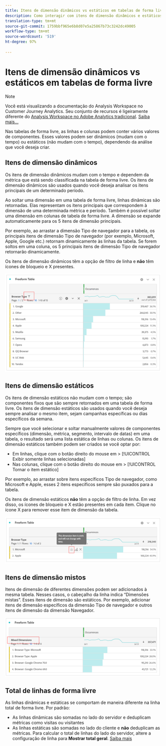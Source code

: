 ```yaml
---
title: Itens de dimensão dinâmicos vs estáticos em tabelas de forma livre
description: Como interagir com itens de dimensão dinâmicos e estáticos em tabelas.
translation-type: tm+mt
source-git-commit: 1759bbf965e6b8d07e5a25867b73c3242dc49005
workflow-type: tm+mt
source-wordcount: '519'
ht-degree: 97%

---
```



# Itens de dimensão dinâmicos vs estáticos em tabelas de forma livre

>[!NOTE]
>
>Você está visualizando a documentação do Analysis Workspace no Customer Journey Analytics. Seu conjunto de recursos é ligeiramente diferente do [Analysis Workspace no Adobe Analytics tradicional](https://docs.adobe.com/content/help/pt-BR/analytics/analyze/analysis-workspace/home.html). [Saiba mais...](/help/getting-started/cja-aa.md)

Nas tabelas de forma livre, as linhas e colunas podem conter vários valores de componentes. Esses valores podem ser dinâmicos (mudam com o tempo) ou estáticos (não mudam com o tempo), dependendo da análise que você deseja criar.

## Itens de dimensão dinâmicos

Os itens de dimensão dinâmicos mudam com o tempo e dependem da métrica que está sendo classificada na tabela de forma livre. Os itens de dimensão dinâmicos são usados quando você deseja analisar os itens principais de um determinado período.

Ao soltar uma dimensão em uma tabela de forma livre, linhas dinâmicas são retornadas. Elas representam os itens principais que correspondem à dimensão de uma determinada métrica e período. Também é possível soltar uma dimensão em colunas de tabela de forma livre. A dimensão se expande automaticamente para os 5 itens de dimensão principais.

Por exemplo, ao arrastar a dimensão Tipo de navegador para a tabela, os principais itens de dimensão Tipo de navegador (por exemplo, Microsoft, Apple, Google etc.) retornam dinamicamente às linhas da tabela. Se forem soltos em uma coluna, os 5 principais itens de dimensão Tipo de navegador retornarão dinamicamente.

Os itens de dimensão dinâmicos têm a opção de filtro de linha e **não** têm ícones de bloqueio e X presentes.

![](assets/dynamic-items.png)

## Itens de dimensão estáticos

Os itens de dimensão estáticos não mudam com o tempo; são componentes fixos que são sempre retornados em uma tabela de forma livre. Os itens de dimensão estáticos são usados quando você deseja sempre analisar o mesmo item, sejam campanhas específicas ou dias específicos da semana.

Sempre que você selecionar e soltar manualmente valores de componentes específicos (dimensão, métrica, segmento, intervalo de datas) em uma tabela, o resultado será uma lista estática de linhas ou colunas. Os itens de dimensão estáticos também podem ser criados se você optar por:

* Em linhas, clique com o botão direito do mouse em > [!UICONTROL Exibir somente linhas selecionadas]
* Nas colunas, clique com o botão direito do mouse em > [!UICONTROL Tornar o item estático]

Por exemplo, ao arrastar sobre itens específicos Tipo de navegador, como Microsoft e Apple, esses 2 itens específicos sempre são puxados para a tabela.

Os itens de dimensão estáticos **não** têm a opção de filtro de linha. Em vez disso, os ícones de bloqueio e X estão presentes em cada item. Clique no ícone X para remover esse item de dimensão da tabela.

![](assets/static-items.png)

## Itens de dimensão mistos

Itens de dimensão de diferentes dimensões podem ser adicionados à mesma tabela. Nesses casos, o cabeçalho da linha indica “Dimensões mistas”. Esses itens de dimensão são estáticos. Por exemplo, adicionar itens de dimensão específicos da dimensão Tipo de navegador e outros itens de dimensão da dimensão Navegador.

![](assets/mixed-dimensions.png)

## Total de linhas de forma livre

As linhas dinâmicas e estáticas se comportam de maneira diferente na linha total de forma livre. Por padrão:

* As linhas dinâmicas são somadas no lado do servidor e deduplicam métricas como visitas ou visitantes
* As linhas estáticas são somadas no lado do cliente e **não** deduplicam as métricas. Para calcular o total de linhas do lado do servidor, altere a configuração de linha para **Mostrar total geral**. [Saiba mais](https://experienceleague.adobe.com/docs/analytics/analyze/analysis-workspace/visualizations/freeform-table/workspace-totals.html?lang=pt-BR)

